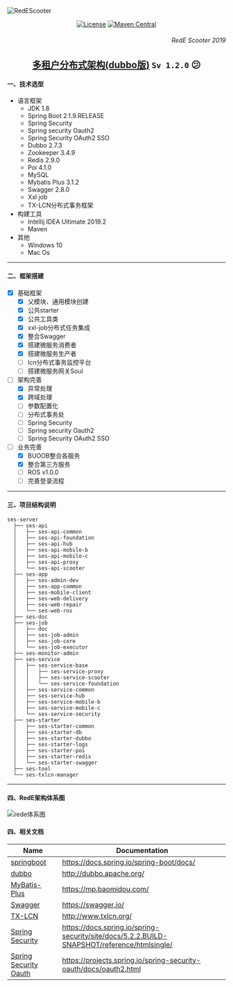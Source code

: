 
![RedEScooter](https://github.com/mrjerryli/ses-server/blob/master/ses-doc/images/redescooter.png)
      
<div align=center>

[![License](https://img.shields.io/badge/License-Apache%202.0-blue.svg?label=license)](https://github.com/mrjerryli/ses-server/blob/master/LICENSE) 
[![Maven Central](https://img.shields.io/maven-central/v/org.apache.maven/apache-maven.svg?label=Maven%20Central)](https://search.maven.org/#search%7Cgav%7C1%7Cg%3A%22org.apache.maven%22%20AND%20a%3A%22apache-maven%22)

</div>


                             
###### <div align=right>RedE Scooter 2019
## <div align=center>[多租户分布式架构(dubbo版)](https://github.com/mrjerryli/ses-server) `Sv 1.2.0` :confused:	
 
#### 一、技术选型

- 语言框架
	- JDK 1.8
	- Spring Boot 2.1.9.RELEASE
    - Spring Security
    - Spring security Oauth2
    - Spring Security OAuth2 SSO
	- Dubbo 2.7.3
	- Zookeeper 3.4.9
	- Redis 2.9.0
	- Poi 4.1.0
	- MySQL
	- Mybatis Plus  3.1.2
	- Swagger 2.8.0
	- Xxl job 
	- TX-LCN分布式事务框架
- 构建工具
	- Intellij IDEA Ultimate 2019.2
	- Maven
- 其他
	- Windows 10
	- Mac Os

---

#### 二、框架搭建

- [x] 基础框架
    - [x] 父模块、通用模块创建
    - [x] 公共starter
    - [x] 公共工具类
    - [x] xxl-job分布式任务集成
    - [X] 整合Swagger
    - [X] 搭建微服务消费者
    - [X] 搭建微服务生产者
    - [ ] lcn分布式事务监控平台
    - [ ] 搭建微服务网关Soul
- [ ] 架构完善
    - [X] 异常处理
    - [X] 跨域处理
    - [ ] 参数配置化
    - [ ] 分布式事务处
    - [ ] Spring Security
    - [ ] Spring security Oauth2
    - [ ] Spring Security OAuth2 SSO
    
- [ ] 业务完善
    - [X] BUOOB整合各服务
    - [X] 整合第三方服务
    - [ ] ROS v1.0.0
    - [ ] 完善登录流程

---

#### 三、项目结构说明
```text
ses-server
  ├── ses-api
  │   ├── ses-api-common
  │   ├── ses-api-foundation
  │   ├── ses-api-hub
  │   ├── ses-api-mobile-b
  │   ├── ses-api-mobile-c
  │   ├── ses-api-proxy
  │   └── ses-api-scooter
  ├── ses-app
  │   ├── ses-admin-dev
  │   ├── ses-app-common
  │   ├── ses-mobile-client
  │   ├── ses-web-delivery
  │   ├── ses-web-repair
  │   └── ses-web-ros
  ├── ses-doc
  ├── ses-job
  │   ├── doc
  │   ├── ses-job-admin
  │   ├── ses-job-core
  │   └── ses-job-executor
  ├── ses-monitor-admin
  ├── ses-service
  │   ├── ses-service-base
  │   │   ├── ses-service-proxy
  │   │   ├── ses-service-scooter
  │   │   └── ses-service-foundation
  │   ├── ses-service-common
  │   ├── ses-service-hub
  │   ├── ses-service-mobile-b
  │   ├── ses-service-mobile-c
  │   └── ses-service-security
  ├── ses-starter
  │   ├── ses-starter-common
  │   ├── ses-starter-db
  │   ├── ses-starter-dubbo
  │   ├── ses-starter-logs
  │   ├── ses-starter-poi
  │   ├── ses-starter-redis
  │   └── ses-starter-swagger
  ├── ses-tool
  └── ses-txlcn-manager
```
---

#### 四、RedE架构体系图

![rede体系图](https://github.com/mrjerryli/ses-server/blob/master/ses-doc/images/rede.png)

#### 四、相关文档

| Name | Documentation|
| ---------- | ---------------------------------------- |
| [springboot](https://docs.spring.io/spring-boot/docs/) | https://docs.spring.io/spring-boot/docs/ |
| [dubbo](http://dubbo.apache.org/en-us/) | http://dubbo.apache.org/ |      
| [MyBatis-Plus](https://mp.baomidou.com/) |https://mp.baomidou.com/|
| [Swagger](https://swagger.io/#)|https://swagger.io/|
| [TX-LCN](http://www.txlcn.org/)|http://www.txlcn.org/|
| [Spring Security](https://docs.spring.io/spring-security/site/docs/5.2.2.BUILD-SNAPSHOT/reference/htmlsingle/)|https://docs.spring.io/spring-security/site/docs/5.2.2.BUILD-SNAPSHOT/reference/htmlsingle/|
| [Spring Security Oauth](https://projects.spring.io/spring-security-oauth/docs/oauth2.html)|https://projects.spring.io/spring-security-oauth/docs/oauth2.html|
